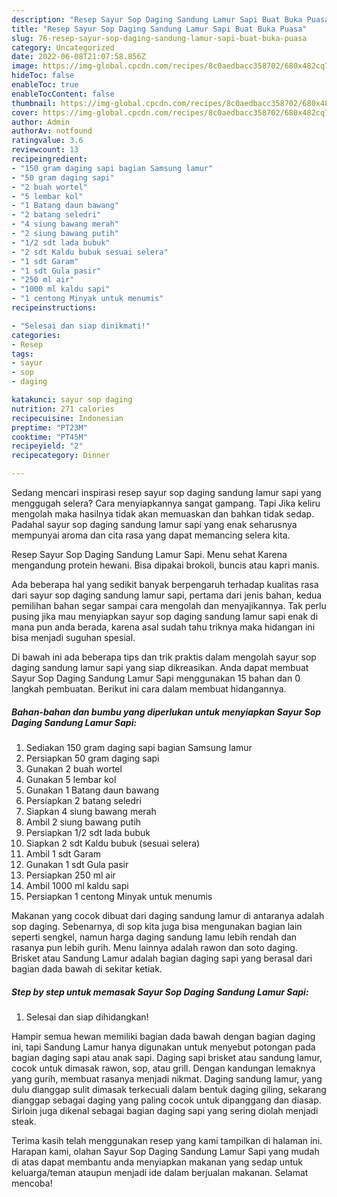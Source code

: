 ```yaml
---
description: "Resep Sayur Sop Daging Sandung Lamur Sapi Buat Buka Puasa"
title: "Resep Sayur Sop Daging Sandung Lamur Sapi Buat Buka Puasa"
slug: 76-resep-sayur-sop-daging-sandung-lamur-sapi-buat-buka-puasa
category: Uncategorized
date: 2022-06-08T21:07:58.856Z
image: https://img-global.cpcdn.com/recipes/8c0aedbacc358702/680x482cq70/sayur-sop-daging-sandung-lamur-sapi-foto-resep-utama.jpg
hideToc: false
enableToc: true
enableTocContent: false
thumbnail: https://img-global.cpcdn.com/recipes/8c0aedbacc358702/680x482cq70/sayur-sop-daging-sandung-lamur-sapi-foto-resep-utama.jpg
cover: https://img-global.cpcdn.com/recipes/8c0aedbacc358702/680x482cq70/sayur-sop-daging-sandung-lamur-sapi-foto-resep-utama.jpg
author: Admin
authorAv: notfound
ratingvalue: 3.6
reviewcount: 13
recipeingredient:
- "150 gram daging sapi bagian Samsung lamur"
- "50 gram daging sapi"
- "2 buah wortel"
- "5 lembar kol"
- "1 Batang daun bawang"
- "2 batang seledri"
- "4 siung bawang merah"
- "2 siung bawang putih"
- "1/2 sdt lada bubuk"
- "2 sdt Kaldu bubuk sesuai selera"
- "1 sdt Garam"
- "1 sdt Gula pasir"
- "250 ml air"
- "1000 ml kaldu sapi"
- "1 centong Minyak untuk menumis"
recipeinstructions:

- "Selesai dan siap dinikmati!"
categories:
- Resep
tags:
- sayur
- sop
- daging

katakunci: sayur sop daging 
nutrition: 271 calories
recipecuisine: Indonesian
preptime: "PT23M"
cooktime: "PT45M"
recipeyield: "2"
recipecategory: Dinner

---
```



Sedang mencari inspirasi resep sayur sop daging sandung lamur sapi yang menggugah selera? Cara menyiapkannya sangat gampang. Tapi Jika keliru mengolah maka hasilnya tidak akan memuaskan dan bahkan tidak sedap. Padahal sayur sop daging sandung lamur sapi yang enak seharusnya mempunyai aroma dan cita rasa yang dapat memancing selera kita.


Resep Sayur Sop Daging Sandung Lamur Sapi. Menu sehat Karena mengandung protein hewani. Bisa dipakai brokoli, buncis atau kapri manis.

Ada beberapa hal yang sedikit banyak berpengaruh terhadap kualitas rasa dari sayur sop daging sandung lamur sapi, pertama dari jenis bahan, kedua pemilihan bahan segar sampai cara mengolah dan menyajikannya. Tak perlu pusing jika mau menyiapkan sayur sop daging sandung lamur sapi enak di mana pun anda berada, karena asal sudah tahu triknya maka hidangan ini bisa menjadi suguhan spesial.


Di bawah ini ada beberapa tips dan trik praktis dalam mengolah sayur sop daging sandung lamur sapi yang siap dikreasikan. Anda dapat membuat Sayur Sop Daging Sandung Lamur Sapi menggunakan 15 bahan dan 0 langkah pembuatan. Berikut ini cara dalam membuat hidangannya.

<!--inarticleads1-->

##### Bahan-bahan dan bumbu yang diperlukan untuk menyiapkan Sayur Sop Daging Sandung Lamur Sapi:

1. Sediakan 150 gram daging sapi bagian Samsung lamur
1. Persiapkan 50 gram daging sapi
1. Gunakan 2 buah wortel
1. Gunakan 5 lembar kol
1. Gunakan 1 Batang daun bawang
1. Persiapkan 2 batang seledri
1. Siapkan 4 siung bawang merah
1. Ambil 2 siung bawang putih
1. Persiapkan 1/2 sdt lada bubuk
1. Siapkan 2 sdt Kaldu bubuk (sesuai selera)
1. Ambil 1 sdt Garam
1. Gunakan 1 sdt Gula pasir
1. Persiapkan 250 ml air
1. Ambil 1000 ml kaldu sapi
1. Persiapkan 1 centong Minyak untuk menumis


Makanan yang cocok dibuat dari daging sandung lamur di antaranya adalah sop daging. Sebenarnya, di sop kita juga bisa mengunakan bagian lain seperti sengkel, namun harga daging sandung lamu lebih rendah dan rasanya pun lebih gurih. Menu lainnya adalah rawon dan soto daging. Brisket atau Sandung Lamur adalah bagian daging sapi yang berasal dari bagian dada bawah di sekitar ketiak. 

<!--inarticleads2-->

##### Step by step untuk memasak Sayur Sop Daging Sandung Lamur Sapi:


1. Selesai dan siap dihidangkan!

Hampir semua hewan memiliki bagian dada bawah dengan bagian daging ini, tapi Sandung Lamur hanya digunakan untuk menyebut potongan pada bagian daging sapi atau anak sapi. Daging sapi brisket atau sandung lamur, cocok untuk dimasak rawon, sop, atau grill. Dengan kandungan lemaknya yang gurih, membuat rasanya menjadi nikmat. Daging sandung lamur, yang dulu dianggap sulit dimasak terkecuali dalam bentuk daging giling, sekarang dianggap sebagai daging yang paling cocok untuk dipanggang dan diasap. Sirloin juga dikenal sebagai bagian daging sapi yang sering diolah menjadi steak. 

Terima kasih telah menggunakan resep yang kami tampilkan di halaman ini. Harapan kami, olahan Sayur Sop Daging Sandung Lamur Sapi yang mudah di atas dapat membantu anda menyiapkan makanan yang sedap untuk keluarga/teman ataupun menjadi ide dalam berjualan makanan. Selamat mencoba!
